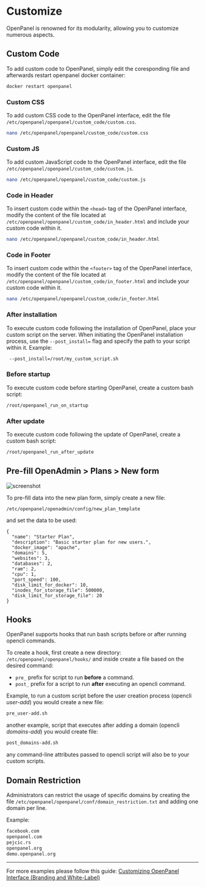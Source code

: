 # Customize

OpenPanel is renowned for its modularity, allowing you to customize numerous aspects. 


## Custom Code

To add custom code to OpenPanel, simply edit the coresponding file and afterwards restart openpanel docker container:

```bash
docker restart openpanel
```


### Custom CSS

To add custom CSS code to the OpenPanel interface, edit the file `/etc/openpanel/openpanel/custom_code/custom.css`.

```bash
nano /etc/openpanel/openpanel/custom_code/custom.css
```

### Custom JS

To add custom JavaScript code to the OpenPanel interface, edit the file `/etc/openpanel/openpanel/custom_code/custom.js`.

```bash
nano /etc/openpanel/openpanel/custom_code/custom.js
```

### Code in Header

To insert custom code within the `<head>` tag of the OpenPanel interface, modify the content of the file located at `/etc/openpanel/openpanel/custom_code/in_header.html` and include your custom code within it.

```bash
nano /etc/openpanel/openpanel/custom_code/in_header.html
```

### Code in Footer

To insert custom code within the `<footer>` tag of the OpenPanel interface, modify the content of the file located at `/etc/openpanel/openpanel/custom_code/in_footer.html` and include your custom code within it.

```bash
nano /etc/openpanel/openpanel/custom_code/in_footer.html
```

### After installation

To execute custom code following the installation of OpenPanel, place your custom script on the server. When initiating the OpenPanel installation process, use the `--post_install=` flag and specify the path to your script within it.
Example:

```bash
 --post_install=/root/my_custom_script.sh
```

### Before startup

To execute custom code before starting OpenPanel, create a custom bash script:

```bash
/root/openpanel_run_on_startup
```

### After update

To execute custom code following the update of OpenPanel, create a custom bash script:

```bash
/root/openpanel_run_after_update
```

## Pre-fill **OpenAdmin > Plans > New** form

![screenshot](/prefill_plan_form.png)


To pre-fill data into the new plan form, simply create a new file:

```
/etc/openpanel/openadmin/config/new_plan_template
```

and set the data to be used:

```
{
  "name": "Starter Plan",
  "description": "Basic starter plan for new users.",
  "docker_image": "apache",
  "domains": 5,
  "websites": 3,
  "databases": 2,
  "ram": 2,
  "cpu": 1,
  "port_speed": 100,
  "disk_limit_for_docker": 10,
  "inodes_for_storage_file": 500000,
  "disk_limit_for_storage_file": 20
}

```


## Hooks

OpenPanel supports hooks that run bash scripts before or after running opencli commands.

To create a hook, first create a new directory: `/etc/openpanel/openpanel/hooks/` and inside create a file based on the desired command:

- `pre_` prefix for script to run **before** a command.
- `post_` prefix for a script to run **after** executing an opencli command.

Example, to run a custom script before the user creation process (opencli *user-add*) you would create a new file:
```bash
pre_user-add.sh
```

another example, script that executes after adding a domain (opencli *domains-add*) you would create file:
```bash
post_domains-add.sh
```

any command-line attributes passed to opencli script will also be to your custom scripts.



## Domain Restriction
Administrators can restrict the usage of specific domains by creating the file `/etc/openpanel/openpanel/conf/domain_restriction.txt` and adding one domain per line.

Example:

```bash
facebook.com
openpanel.com
pejcic.rs
openpanel.org
demo.openpanel.org
```


----

For more examples please follow this guide: [Customizing OpenPanel Interface (Branding and White-Label)](https://openpanel.com/docs/articles/dev-experience/customizing-openpanel-user-interface/)
